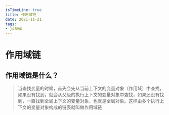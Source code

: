 ```yaml
---
isTimeLine: true
title: 作用域链
date: 2021-11-21
tags:
- js基础
---
```

# 作用域链

## 作用域链是什么？

> 当查找变量的时候，首先会先从当前上下文的变量对象（作用域）中查找，如果没有找到，就会从父级的执行上下文的变量对象中查找，如果还没有找到，一直找到全局上下文的变量对象，也就是全局对象。这样由多个执行上下文的变量对象构成的链表就叫做作用域链












